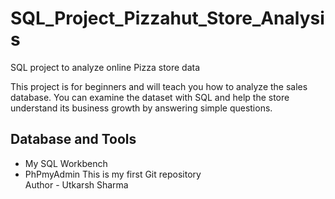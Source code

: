# SQL_Project_Pizzahut_Store_Analysis
SQL project to analyze online Pizza store data

This project is for beginners and will teach you how to analyze the sales database. You can examine the dataset with SQL and help the store understand its business growth by answering simple questions.
## Database and Tools
- My SQL Workbench
- PhPmyAdmin
This is my first  Git repository<br>
Author - Utkarsh Sharma
